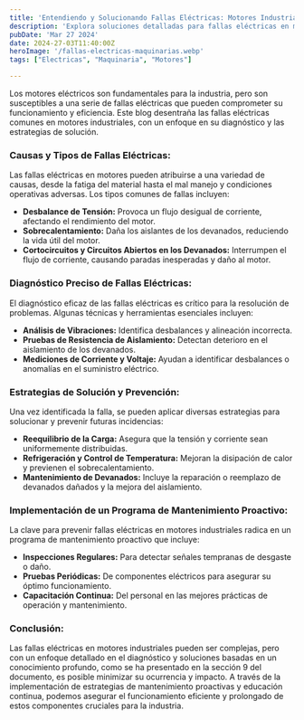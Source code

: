 ```yaml
---
title: 'Entendiendo y Solucionando Fallas Eléctricas: Motores Industriales'
description: 'Explora soluciones detalladas para fallas eléctricas en motores industriales. Diagnóstico preciso, prevención y mantenimiento proactivo.'
pubDate: 'Mar 27 2024'
date: 2024-27-03T11:40:00Z
heroImage: '/fallas-electricas-maquinarias.webp'
tags: ["Electricas", "Maquinaria", "Motores"]

---
```


Los motores eléctricos son fundamentales para la industria, pero son susceptibles a una serie de fallas eléctricas que pueden comprometer su funcionamiento y eficiencia. Este blog desentraña las fallas eléctricas comunes en motores industriales, con un enfoque en su diagnóstico y las estrategias de solución.


### Causas y Tipos de Fallas Eléctricas:
Las fallas eléctricas en motores pueden atribuirse a una variedad de causas, desde la fatiga del material hasta el mal manejo y condiciones operativas adversas. Los tipos comunes de fallas incluyen:

- **Desbalance de Tensión:** Provoca un flujo desigual de corriente, afectando el rendimiento del motor.
- **Sobrecalentamiento:** Daña los aislantes de los devanados, reduciendo la vida útil del motor.
- **Cortocircuitos y Circuitos Abiertos en los Devanados:** Interrumpen el flujo de corriente, causando paradas inesperadas y daño al motor.

### Diagnóstico Preciso de Fallas Eléctricas:

El diagnóstico eficaz de las fallas eléctricas es crítico para la resolución de problemas. Algunas técnicas y herramientas esenciales incluyen:

- **Análisis de Vibraciones:** Identifica desbalances y alineación incorrecta.
- **Pruebas de Resistencia de Aislamiento:** Detectan deterioro en el aislamiento de los devanados.
- **Mediciones de Corriente y Voltaje:** Ayudan a identificar desbalances o anomalías en el suministro eléctrico.

### Estrategias de Solución y Prevención:
Una vez identificada la falla, se pueden aplicar diversas estrategias para solucionar y prevenir futuras incidencias:

- **Reequilibrio de la Carga:** Asegura que la tensión y corriente sean uniformemente distribuidas.
- **Refrigeración y Control de Temperatura:** Mejoran la disipación de calor y previenen el sobrecalentamiento.
- **Mantenimiento de Devanados:** Incluye la reparación o reemplazo de devanados dañados y la mejora del aislamiento.

### Implementación de un Programa de Mantenimiento Proactivo:
La clave para prevenir fallas eléctricas en motores industriales radica en un programa de mantenimiento proactivo que incluye:

- **Inspecciones Regulares:** Para detectar señales tempranas de desgaste o daño.
- **Pruebas Periódicas:** De componentes eléctricos para asegurar su óptimo funcionamiento.
- **Capacitación Continua:** Del personal en las mejores prácticas de operación y mantenimiento.

### Conclusión:
Las fallas eléctricas en motores industriales pueden ser complejas, pero con un enfoque detallado en el diagnóstico y soluciones basadas en un conocimiento profundo, como se ha presentado en la sección 9 del documento, es posible minimizar su ocurrencia y impacto. A través de la implementación de estrategias de mantenimiento proactivas y educación continua, podemos asegurar el funcionamiento eficiente y prolongado de estos componentes cruciales para la industria.